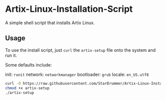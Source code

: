 # Artix-Linux-Installation-Script
A simple shell script that installs Artix Linux.

## Usage
To use the install script, just `curl` the `artix-setup` file onto the system and run it.

Some defaults include:

init: `runit`
network: `networkmanager`
bootloader: `grub`
locale: `en_US.utf8`

```bash
curl -O https://raw.githubusercontent.com/StarDrummer/Artix-Linux-Installation-Script/main/artix-setup
chmod +x artix-setup
./artix-setup
```
